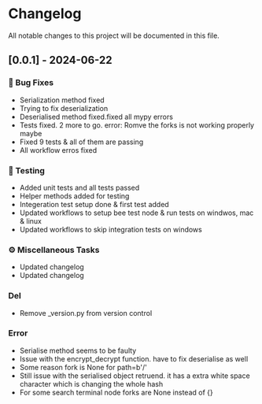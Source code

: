 # Changelog

All notable changes to this project will be documented in this file.

## [0.0.1] - 2024-06-22

### 🐛 Bug Fixes

- Serialization method fixed
- Trying to fix deserialization
- Deserialised method fixed.fixed all mypy errors
- Tests fixed. 2 more to go. error: Romve the forks is not working properly maybe
- Fixed 9 tests & all of them are passing
- All workflow erros fixed

### 🧪 Testing

- Added unit tests and all tests passed
- Helper methods added for testing
- Integeration test setup done & first test added
- Updated workflows to setup bee test node & run tests on windwos, mac & linux
- Updated workflows to skip integration tests on windows

### ⚙️ Miscellaneous Tasks

- Updated changelog
- Updated changelog

### Del

- Remove _version.py from version control

### Error

- Serialise method seems to be faulty
- Issue with the encrypt_decrypt function. have to fix deserialise as well
- Some reason fork is None for path=b'/'
- Still issue with the serialised object retruend. it has a extra white space character which is changing the whole hash
- For some search terminal node forks are None instead of {}

<!-- generated by git-cliff -->
